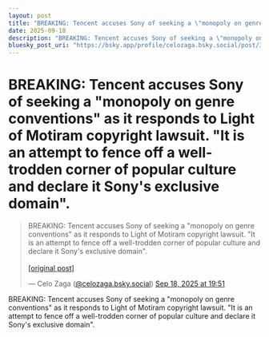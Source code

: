 ```yaml
---
layout: post
title: "BREAKING: Tencent accuses Sony of seeking a \"monopoly on genre conventions\" as it responds to Light of Motiram copyright lawsuit. \"It is an attempt to fence off a well-trodden corner of popular culture and declare it Sony's exclusive domain\"."
date: 2025-09-18
description: "BREAKING: Tencent accuses Sony of seeking a \"monopoly on genre conventions\" as it responds to Light of Motiram copyright lawsuit. \"It is an attempt to fence off a well-trodden corner of popular culture and declare it Sony's exclusive domain\"."
bluesky_post_uri: "https://bsky.app/profile/celozaga.bsky.social/post/3lz54r7on4222"
---
```


<h1 class="bluesky-post-title">BREAKING: Tencent accuses Sony of seeking a "monopoly on genre conventions" as it responds to Light of Motiram copyright lawsuit. "It is an attempt to fence off a well-trodden corner of popular culture and declare it Sony's exclusive domain".</h1>

<blockquote class="bluesky-embed" data-bluesky-uri="at://did:plc:lmh6rennptq77inaztnovw4b/app.bsky.feed.post/3lz54r7on4222" data-bluesky-embed-color-mode="system">
<p lang="">BREAKING: Tencent accuses Sony of seeking a "monopoly on genre conventions" as it responds to Light of Motiram copyright lawsuit. "It is an attempt to fence off a well-trodden corner of popular culture and declare it Sony's exclusive domain".<br><br><a href="https://bsky.app/profile/celozaga.bsky.social/post/3lz54r7on4222">[original post]</a></p>
&mdash; Celo Zaga (<a href="https://bsky.app/profile/did:plc:lmh6rennptq77inaztnovw4b?ref_src=embed">@celozaga.bsky.social</a>) <a href="https://bsky.app/profile/celozaga.bsky.social/post/3lz54r7on4222?ref_src=embed">Sep 18, 2025 at 19:51</a>
</blockquote>
<script async src="https://embed.bsky.app/static/embed.js" charset="utf-8"></script>

<p class="bluesky-post-description">BREAKING: Tencent accuses Sony of seeking a "monopoly on genre conventions" as it responds to Light of Motiram copyright lawsuit. "It is an attempt to fence off a well-trodden corner of popular culture and declare it Sony's exclusive domain".</p>
